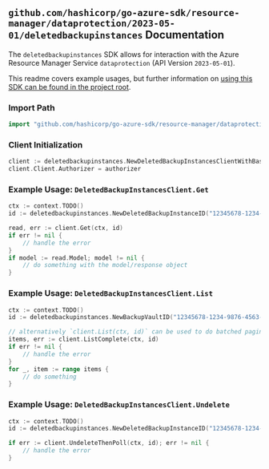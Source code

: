 
## `github.com/hashicorp/go-azure-sdk/resource-manager/dataprotection/2023-05-01/deletedbackupinstances` Documentation

The `deletedbackupinstances` SDK allows for interaction with the Azure Resource Manager Service `dataprotection` (API Version `2023-05-01`).

This readme covers example usages, but further information on [using this SDK can be found in the project root](https://github.com/hashicorp/go-azure-sdk/tree/main/docs).

### Import Path

```go
import "github.com/hashicorp/go-azure-sdk/resource-manager/dataprotection/2023-05-01/deletedbackupinstances"
```


### Client Initialization

```go
client := deletedbackupinstances.NewDeletedBackupInstancesClientWithBaseURI("https://management.azure.com")
client.Client.Authorizer = authorizer
```


### Example Usage: `DeletedBackupInstancesClient.Get`

```go
ctx := context.TODO()
id := deletedbackupinstances.NewDeletedBackupInstanceID("12345678-1234-9876-4563-123456789012", "example-resource-group", "backupVaultValue", "deletedBackupInstanceValue")

read, err := client.Get(ctx, id)
if err != nil {
	// handle the error
}
if model := read.Model; model != nil {
	// do something with the model/response object
}
```


### Example Usage: `DeletedBackupInstancesClient.List`

```go
ctx := context.TODO()
id := deletedbackupinstances.NewBackupVaultID("12345678-1234-9876-4563-123456789012", "example-resource-group", "backupVaultValue")

// alternatively `client.List(ctx, id)` can be used to do batched pagination
items, err := client.ListComplete(ctx, id)
if err != nil {
	// handle the error
}
for _, item := range items {
	// do something
}
```


### Example Usage: `DeletedBackupInstancesClient.Undelete`

```go
ctx := context.TODO()
id := deletedbackupinstances.NewDeletedBackupInstanceID("12345678-1234-9876-4563-123456789012", "example-resource-group", "backupVaultValue", "deletedBackupInstanceValue")

if err := client.UndeleteThenPoll(ctx, id); err != nil {
	// handle the error
}
```
